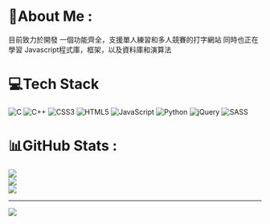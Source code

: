 # 💫About Me :
目前致力於開發 一個功能齊全，支援單人練習和多人競賽的打字網站
同時也正在學習 Javascript程式庫，框架，以及資料庫和演算法

# 💻Tech Stack
![C](https://img.shields.io/badge/c-%2300599C.svg?style=for-the-badge&logo=c&logoColor=white) ![C++](https://img.shields.io/badge/c++-%2300599C.svg?style=for-the-badge&logo=c%2B%2B&logoColor=white) ![CSS3](https://img.shields.io/badge/css3-%231572B6.svg?style=for-the-badge&logo=css3&logoColor=white) ![HTML5](https://img.shields.io/badge/html5-%23E34F26.svg?style=for-the-badge&logo=html5&logoColor=white) ![JavaScript](https://img.shields.io/badge/javascript-%23323330.svg?style=for-the-badge&logo=javascript&logoColor=%23F7DF1E) ![Python](https://img.shields.io/badge/python-3670A0?style=for-the-badge&logo=python&logoColor=ffdd54) ![jQuery](https://img.shields.io/badge/jquery-%230769AD.svg?style=for-the-badge&logo=jquery&logoColor=white) ![SASS](https://img.shields.io/badge/SASS-hotpink.svg?style=for-the-badge&logo=SASS&logoColor=white)
# 📊GitHub Stats :
![](https://github-readme-stats.vercel.app/api?username=Dalufishe&theme=radical&hide_border=true&include_all_commits=false&count_private=false)<br/>
![](https://github-readme-streak-stats.herokuapp.com/?user=Dalufishe&theme=radical&hide_border=true)<br/>
![](https://github-readme-stats.vercel.app/api/top-langs/?username=Dalufishe&theme=radical&hide_border=true&include_all_commits=false&count_private=false&layout=compact)

---
[![](https://visitcount.itsvg.in/api?id=Dalufishe&icon=0&color=0)](https://visitcount.itsvg.in)

